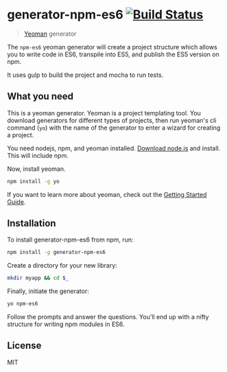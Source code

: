 # generator-npm-es6 [![Build Status](https://secure.travis-ci.org/jimschubert/generator-npm-es6.png?branch=master)](https://travis-ci.org/jimschubert/generator-npm-es6)

> [Yeoman](http://yeoman.io) generator

The `npm-es6` yeoman generator will create a project structure which allows you to write code in ES6, transpile into ES5, and publish the ES5 version on npm.

It uses gulp to build the project and mocha to run tests.

## What you need

This is a yeoman generator. Yeoman is a project templating tool. You download generators for different types of projects, then run yeoman's cli command (`yo`) with the name of the generator to enter a wizard for creating a project.

You need nodejs, npm, and yeoman installed. [Download node.js](https://nodejs.org/en/) and install. This will include npm.

Now, install yeoman.

```bash
npm install -g yo
```

If you want to learn more about yeoman, check out the [Getting Started Guide](https://github.com/yeoman/yeoman/wiki/Getting-Started).

## Installation

To install generator-npm-es6 from npm, run:

```bash
npm install -g generator-npm-es6
```

Create a directory for your new library:

```bash
mkdir myapp && cd $_
```

Finally, initiate the generator:

```bash
yo npm-es6
```
Follow the prompts and answer the questions. You'll end up with a nifty structure for writing npm modules in ES6.

## License

MIT
